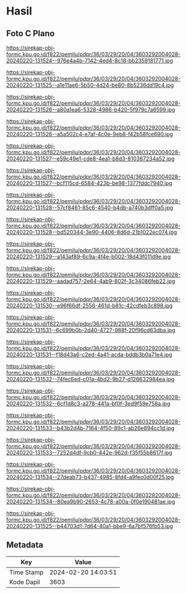 # Hasil

## Foto C Plano

https://sirekap-obj-formc.kpu.go.id/f822/pemilu/pdpr/36/03/29/20/04/3603292004028-20240220-131524--976e4a4b-7142-4ed4-8c18-bb2359181771.jpg

https://sirekap-obj-formc.kpu.go.id/f822/pemilu/pdpr/36/03/29/20/04/3603292004028-20240220-131525--a1e11ae6-5b50-4d24-be80-8b5236dd19c4.jpg

https://sirekap-obj-formc.kpu.go.id/f822/pemilu/pdpr/36/03/29/20/04/3603292004028-20240220-131526--a80a1ea6-5328-4986-b420-5f979c7a6599.jpg

https://sirekap-obj-formc.kpu.go.id/f822/pemilu/pdpr/36/03/29/20/04/3603292004028-20240220-131526--a5a502c4-e7af-4c0e-9eb8-f42b58fce690.jpg

https://sirekap-obj-formc.kpu.go.id/f822/pemilu/pdpr/36/03/29/20/04/3603292004028-20240220-131527--e59c49e1-cde8-4ea1-b8d3-810367234a52.jpg

https://sirekap-obj-formc.kpu.go.id/f822/pemilu/pdpr/36/03/29/20/04/3603292004028-20240220-131527--bcf115cd-6584-423b-be98-1377fddc7940.jpg

https://sirekap-obj-formc.kpu.go.id/f822/pemilu/pdpr/36/03/29/20/04/3603292004028-20240220-131528--57cf8461-85c6-4540-b4db-a740b3dff0a5.jpg

https://sirekap-obj-formc.kpu.go.id/f822/pemilu/pdpr/36/03/29/20/04/3603292004028-20240220-131528--bd520344-3e90-4406-8d6d-21b1022ec074.jpg

https://sirekap-obj-formc.kpu.go.id/f822/pemilu/pdpr/36/03/29/20/04/3603292004028-20240220-131529--a143af89-6c9a-4f4e-b002-18d43f011d9e.jpg

https://sirekap-obj-formc.kpu.go.id/f822/pemilu/pdpr/36/03/29/20/04/3603292004028-20240220-131529--aadad757-2e64-4ab9-802f-3c34086feb22.jpg

https://sirekap-obj-formc.kpu.go.id/f822/pemilu/pdpr/36/03/29/20/04/3603292004028-20240220-131530--e96f66df-2556-461d-b81c-42cdfeb3c898.jpg

https://sirekap-obj-formc.kpu.go.id/f822/pemilu/pdpr/36/03/29/20/04/3603292004028-20240220-131531--6c699b0b-2d40-4727-988f-20f96cd63dba.jpg

https://sirekap-obj-formc.kpu.go.id/f822/pemilu/pdpr/36/03/29/20/04/3603292004028-20240220-131531--f18d43a6-c2ed-4a41-acda-bddb3b0a71e4.jpg

https://sirekap-obj-formc.kpu.go.id/f822/pemilu/pdpr/36/03/29/20/04/3603292004028-20240220-131532--74fec6ed-c01a-4bd2-9b27-d126632984ea.jpg

https://sirekap-obj-formc.kpu.go.id/f822/pemilu/pdpr/36/03/29/20/04/3603292004028-20240220-131532--6cf1d8c3-a278-441a-bf0f-3ed9f59e758a.jpg

https://sirekap-obj-formc.kpu.go.id/f822/pemilu/pdpr/36/03/29/20/04/3603292004028-20240220-131533--b43b2d4b-7164-4f50-89c1-ab26e894cc1d.jpg

https://sirekap-obj-formc.kpu.go.id/f822/pemilu/pdpr/36/03/29/20/04/3603292004028-20240220-131533--7252d4df-9cb0-442e-962d-f35f55b8617f.jpg

https://sirekap-obj-formc.kpu.go.id/f822/pemilu/pdpr/36/03/29/20/04/3603292004028-20240220-131534--27deab73-b437-4985-8fd4-a9fec0d00f25.jpg

https://sirekap-obj-formc.kpu.go.id/f822/pemilu/pdpr/36/03/29/20/04/3603292004028-20240220-131534--80ea9b90-2653-4c78-a00a-0f0e190481ae.jpg

https://sirekap-obj-formc.kpu.go.id/f822/pemilu/pdpr/36/03/29/20/04/3603292004028-20240220-131525--b44703d1-7d64-40a1-bbe9-6a7bf576fb53.jpg


## Metadata

| Key        | Value               |
| ---------- | ------------------- |
| Time Stamp | 2024-02-20 14:03:51 |
| Kode Dapil | 3603                |



